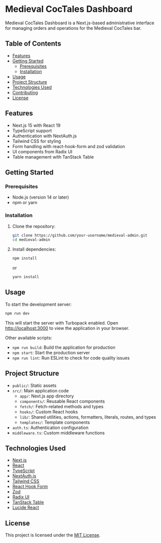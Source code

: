# Medieval CocTales Dashboard

Medieval CocTales Dashboard is a Next.js-based administrative interface for managing orders and operations for the Medieval CocTales bar.
## Table of Contents

- [Features](#features)
- [Getting Started](#getting-started)
  - [Prerequisites](#prerequisites)
  - [Installation](#installation)
- [Usage](#usage)
- [Project Structure](#project-structure)
- [Technologies Used](#technologies-used)
- [Contributing](#contributing)
- [License](#license)

## Features

- Next.js 15 with React 19
- TypeScript support
- Authentication with NextAuth.js
- Tailwind CSS for styling
- Form handling with react-hook-form and zod validation
- UI components from Radix UI
- Table management with TanStack Table

## Getting Started

### Prerequisites

- Node.js (version 14 or later)
- npm or yarn

### Installation

1. Clone the repository:
   ```bash
   git clone https://github.com/your-username/medieval-admin.git
   cd medieval-admin
   ```

2. Install dependencies:
   ```bash
   npm install
   ```
   or
   ```bash
   yarn install
   ```

## Usage

To start the development server:

```bash
npm run dev
```

This will start the server with Turbopack enabled. Open [http://localhost:3000](http://localhost:3000) to view the application in your browser.

Other available scripts:

- `npm run build`: Build the application for production
- `npm start`: Start the production server
- `npm run lint`: Run ESLint to check for code quality issues

## Project Structure

- `public/`: Static assets
- `src/`: Main application code
    - `app/`: Next.js app directory
    - `components/`: Reusable React components
    - `fetch/`: Fetch-related methods and types
    - `hooks/`: Custom React hooks
    - `lib/`: Shared utilities, actions, formatters, literals, routes, and types
    - `templates/`: Template components
- `auth.ts`: Authentication configuration
- `middleware.ts`: Custom middleware functions

## Technologies Used

- [Next.js](https://nextjs.org/)
- [React](https://reactjs.org/)
- [TypeScript](https://www.typescriptlang.org/)
- [NextAuth.js](https://next-auth.js.org/)
- [Tailwind CSS](https://tailwindcss.com/)
- [React Hook Form](https://react-hook-form.com/)
- [Zod](https://github.com/colinhacks/zod)
- [Radix UI](https://www.radix-ui.com/)
- [TanStack Table](https://tanstack.com/table/v8)
- [Lucide React](https://lucide.dev/)

## License

This project is licensed under the [MIT License](LICENSE).
